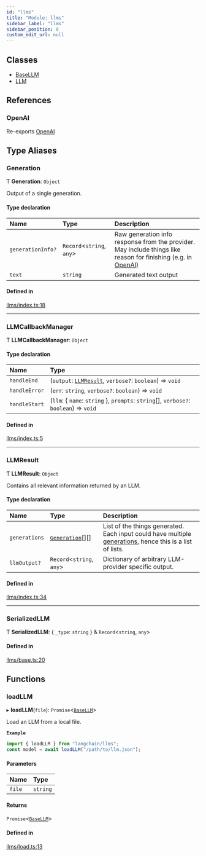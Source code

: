 ```yaml
---
id: "llms"
title: "Module: llms"
sidebar_label: "llms"
sidebar_position: 0
custom_edit_url: null
---
```


## Classes

- [BaseLLM](../classes/llms.BaseLLM.md)
- [LLM](../classes/llms.LLM.md)

## References

### OpenAI

Re-exports [OpenAI](../classes/.OpenAI)

## Type Aliases

### Generation

Ƭ **Generation**: `Object`

Output of a single generation.

#### Type declaration

| Name | Type | Description |
| :------ | :------ | :------ |
| `generationInfo?` | `Record`<`string`, `any`\> | Raw generation info response from the provider. May include things like reason for finishing (e.g. in [OpenAI](llms.md#openai)) |
| `text` | `string` | Generated text output |

#### Defined in

[llms/index.ts:18](https://github.com/hwchase17/langchainjs/blob/46f8b74/langchain/llms/index.ts#L18)

___

### LLMCallbackManager

Ƭ **LLMCallbackManager**: `Object`

#### Type declaration

| Name | Type |
| :------ | :------ |
| `handleEnd` | (`output`: [`LLMResult`](llms.md#llmresult), `verbose?`: `boolean`) => `void` |
| `handleError` | (`err`: `string`, `verbose?`: `boolean`) => `void` |
| `handleStart` | (`llm`: { `name`: `string`  }, `prompts`: `string`[], `verbose?`: `boolean`) => `void` |

#### Defined in

[llms/index.ts:5](https://github.com/hwchase17/langchainjs/blob/46f8b74/langchain/llms/index.ts#L5)

___

### LLMResult

Ƭ **LLMResult**: `Object`

Contains all relevant information returned by an LLM.

#### Type declaration

| Name | Type | Description |
| :------ | :------ | :------ |
| `generations` | [`Generation`](llms.md#generation)[][] | List of the things generated. Each input could have multiple [generations](llms.md#generation), hence this is a list of lists. |
| `llmOutput?` | `Record`<`string`, `any`\> | Dictionary of arbitrary LLM-provider specific output. |

#### Defined in

[llms/index.ts:34](https://github.com/hwchase17/langchainjs/blob/46f8b74/langchain/llms/index.ts#L34)

___

### SerializedLLM

Ƭ **SerializedLLM**: { `_type`: `string`  } & `Record`<`string`, `any`\>

#### Defined in

[llms/base.ts:20](https://github.com/hwchase17/langchainjs/blob/46f8b74/langchain/llms/base.ts#L20)

## Functions

### loadLLM

▸ **loadLLM**(`file`): `Promise`<[`BaseLLM`](../classes/llms.BaseLLM.md)\>

Load an LLM from a local file.

**`Example`**

```ts
import { loadLLM } from "langchain/llms";
const model = await loadLLM("/path/to/llm.json");
```

#### Parameters

| Name | Type |
| :------ | :------ |
| `file` | `string` |

#### Returns

`Promise`<[`BaseLLM`](../classes/llms.BaseLLM.md)\>

#### Defined in

[llms/load.ts:13](https://github.com/hwchase17/langchainjs/blob/46f8b74/langchain/llms/load.ts#L13)
